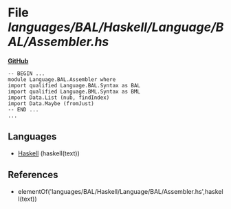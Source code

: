 # File _languages/BAL/Haskell/Language/BAL/Assembler.hs_
**[GitHub](https://github.com/softlang/yas/blob/master/languages/BAL/Haskell/Language/BAL/Assembler.hs)**
```
-- BEGIN ...
module Language.BAL.Assembler where
import qualified Language.BAL.Syntax as BAL
import qualified Language.BML.Syntax as BML
import Data.List (nub, findIndex)
import Data.Maybe (fromJust)
-- END ...
...
```

## Languages
* [Haskell](../languages/Haskell.md) (haskell(text))

## References
* elementOf('languages/BAL/Haskell/Language/BAL/Assembler.hs',haskell(text))
